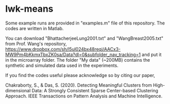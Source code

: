 # lwk-means
Some example runs are provided in "examples.m" file of this repository. The codes are written in Matlab. 

You can download "BhattacherjeeLung2001.txt" and "WangBreast2005.txt" from Prof. Wang's repository, https://www.dropbox.com/sh/l5ul024bx48reqj/AACx3-MW9Pm4bKkmxTbxZK0sa/Data?dl=0&subfolder_nav_tracking=1 and put it in the microarray folder. The folder "My data" (~200MB) contains the synthetic and simulated data used in the experiments.

If you find the codes useful please acknowledge so by citing our paper,

Chakraborty, S., & Das, S. (2020). Detecting Meaningful Clusters from High-dimensional Data: A Strongly Consistent Sparse Center-based Clustering Approach. IEEE Transactions on Pattern Analysis and Machine Intelligence.


